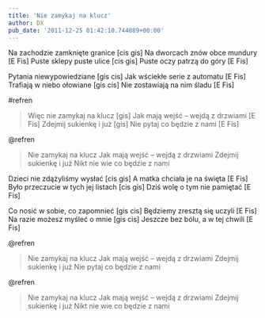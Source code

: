 ```yaml
---
title: 'Nie zamykaj na klucz'
author: DX
pub_date: '2011-12-25 01:42:10.744089+00:00'
---
```


Na zachodzie zamknięte granice [cis gis]
Na dworcach znów obce mundury [E Fis]
Puste sklepy puste ulice [cis gis]
Puste oczy patrzą do góry [E Fis]

Pytania niewypowiedziane [gis cis]
Jak wściekłe serie z automatu [E Fis]
Trafiają w niebo ołowiane [gis cis]
Nie zostawiają na nim śladu	 [E Fis]

#refren
>Więc nie zamykaj na klucz [gis]
>Jak mają wejść – wejdą z drzwiami [E Fis]
>Zdejmij sukienkę i już	 [gis]
>Nie pytaj co będzie z nami [E Fis]

@refren
>Nie zamykaj na klucz
>Jak mają wejść – wejdą z drzwiami
>Zdejmij sukienkę i już
>Nikt nie wie co będzie z nami

Dzieci nie zdążyliśmy wysłać [cis gis]
A matka chciała je na święta [E Fis]
Było przeczucie w tych jej listach [cis gis]
Dziś wolę o tym nie pamiętać [E Fis]

Co nosić w sobie, co zapomnieć [gis cis]
Będziemy zresztą się uczyli [E Fis]
Na razie możesz myśleć o mnie [gis cis]
Jeszcze bez bólu, a w tej chwili [E Fis]

@refren
>Nie zamykaj na klucz
>Jak mają wejść – wejdą z drzwiami
>Zdejmij sukienkę i już
>Nie pytaj co będzie z nami

@refren
>Nie zamykaj na klucz
>Jak mają wejść – wejdą z drzwiami
>Zdejmij sukienkę i już
>Nikt nie wie co będzie z nami
